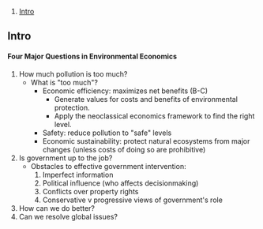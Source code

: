 
1. [Intro](#Intro)

## Intro

#### Four Major Questions in Environmental Economics

1. How much pollution is too much?
   - What is "too much"?
     - Economic efficiency: maximizes net benefits (B-C)
        - Generate values for costs and benefits of environmental protection.
        - Apply the neoclassical economics framework to find the right level.
     - Safety: reduce pollution to "safe" levels
     - Economic sustainability: protect natural ecosystems from major changes (unless costs of doing so are prohibitive)
2. Is government up to the job?
   - Obstacles to effective government intervention:
     1. Imperfect information
     2. Political influence (who affects decisionmaking)
     3. Conflicts over property rights
     4. Conservative v progressive views of government's role
3. How can we do better?
4. Can we resolve global issues?




